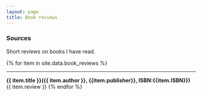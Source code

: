 ```yaml
---
layout: page
title: Book reviews
---
```


### Sources

Short reviews on books I have read.

{% for item in site.data.book_reviews %}
    <hr/>
    <strong>{{ item.title }}({{ item.author }}, {{item.publisher}}, ISBN:{{item.ISBN}}) </strong>
    {{ item.review }}
{% endfor %}
